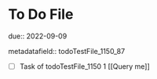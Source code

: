 # To Do File

due:: 2022-09-09

metadatafield:: todoTestFile_1150_87

- [ ] Task of todoTestFile_1150 1 [[Query me]]
